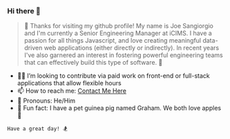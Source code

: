 ### Hi there 👋

> 🤖 Thanks for visiting my github profile! My name is Joe Sangiorgio and I'm currently a Senior Engineering Manager at iCIMS. I have a passion for all things Javascript, and love creating meaningful data-driven web applications (either directly or indirectly). In recent years I've also garnered an interest in fostering powerful engineering teams that can effectively build this type of software. 🦾

- 👨‍💻 I’m looking to contribute via paid work on front-end or full-stack applications that allow flexible hours
- 📫 How to reach me: [Contact Me Here](https://www.joesangiorgio.com/Contact)
- 🙂 Pronouns: He/Him
- 🐷 Fun fact: I have a pet guinea pig named Graham. We both love apples 🍎

```Have a great day! 🏂```

<!--
**crimsonsunset/crimsonsunset** is a ✨ _special_ ✨ repository because its `README.md` (this file) appears on your GitHub profile.

Here are some ideas to get you started:

- 🔭 I’m currently working on ...
- 🌱 I’m currently learning ...
- 👯 I’m looking to collaborate on ...
- 🤔 I’m looking for help with ...
- 💬 Ask me about ...
- 📫 How to reach me: ...
- 😄 Pronouns: ...
- ⚡ Fun fact: ...
-->
